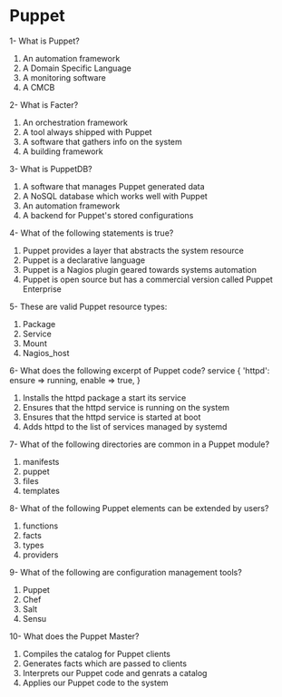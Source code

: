 # Puppet

1- What is Puppet?
1) An automation framework
2) A Domain Specific Language
3) A monitoring software
4) A CMCB

2- What is Facter?
1) An orchestration framework
2) A tool always shipped with Puppet
3) A software that gathers info on the system
4) A building framework

3- What is PuppetDB?
1) A software that manages Puppet generated data
2) A NoSQL database which works well with Puppet
3) An automation framework
4) A backend for Puppet's stored configurations

4- What of the following statements is true?
1) Puppet provides a layer that abstracts the system resource
2) Puppet is a declarative language
3) Puppet is a Nagios plugin geared towards systems automation
4) Puppet is open source but has a commercial version called Puppet Enterprise

5- These are valid Puppet resource types:
1) Package
2) Service
3) Mount
4) Nagios_host

6- What does the following excerpt of Puppet code?
service { 'httpd':
  ensure => running,
  enable => true,
}
1) Installs the httpd package a start its service
2) Ensures that the httpd service is running on the system
3) Ensures that the httpd service is started at boot
4) Adds httpd to the list of services managed by systemd

7- What of the following directories are common in a Puppet module?
1) manifests
2) puppet
3) files
4) templates

8- What of the following Puppet elements can be extended by users?
1) functions
2) facts
3) types
4) providers

9- What of the following are configuration management tools?
1) Puppet
2) Chef
3) Salt
4) Sensu

10- What does the Puppet Master?
1) Compiles the catalog for Puppet clients
2) Generates facts which are passed to clients
3) Interprets our Puppet code and genrats a catalog
4) Applies our Puppet code to the system
